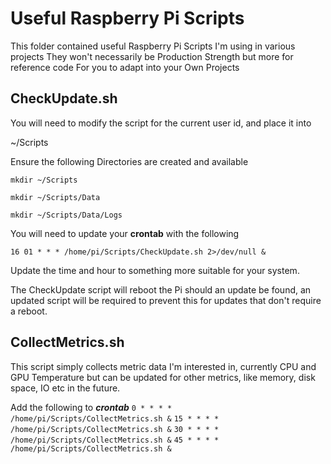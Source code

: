# Useful Raspberry Pi Scripts

This folder contained useful Raspberry Pi Scripts I'm using in various projects
They won't necessarily be Production Strength but more for reference code
For you to adapt into your Own Projects

## CheckUpdate.sh

You will need to modify the script for the current user id, and place it into 

  ~/Scripts
  
 Ensure the following Directories are created and available
 
`mkdir ~/Scripts`

`mkdir ~/Scripts/Data`

`mkdir ~/Scripts/Data/Logs`

You will need to update your **crontab** with the following

`16 01 * * * /home/pi/Scripts/CheckUpdate.sh 2>/dev/null &`

Update the time and hour to something more suitable for your system.

The CheckUpdate script will reboot the Pi should an update be found, an updated script 
will be required to prevent this for updates that don't require a reboot.


## CollectMetrics.sh

This script simply collects metric data I'm interested in, currently CPU and GPU Temperature
but can be updated for other metrics, like memory, disk space, IO etc in the future.

Add the following to ***crontab*** 
`0 * * * * /home/pi/Scripts/CollectMetrics.sh &`
`15 * * * * /home/pi/Scripts/CollectMetrics.sh &`
`30 * * * * /home/pi/Scripts/CollectMetrics.sh &`
`45 * * * * /home/pi/Scripts/CollectMetrics.sh &`
